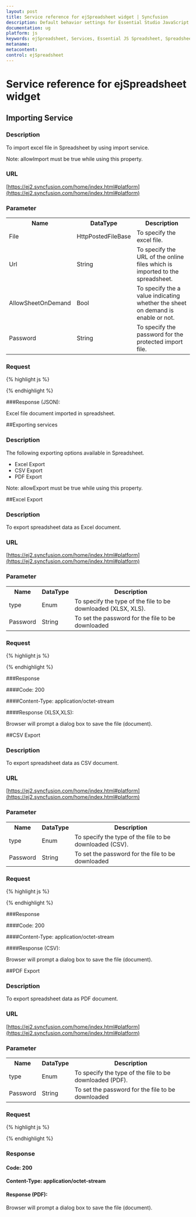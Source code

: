 ```yaml
---
layout: post
title: Service reference for ejSpreadsheet widget | Syncfusion
description: Default behavior settings for Essential Studio JavaScript on the services used in Essential JavaScript Spreadsheet.
documentation: ug
platform: js
keywords: ejSpreadsheet, Services, Essential JS Spreadsheet, Spreadsheet,Importing Service, Spreadsheet Importing,Spreadsheet Importing Service, Excel Exporting Service, Spreadsheet Exporting, PDF Exporting Service, CSV Exporting Service
metaname: 
metacontent: 
control: ejSpreadsheet
---
```


# Service reference for ejSpreadsheet widget

## Importing Service

### Description

To import excel file in Spreadsheet by using import service.

Note: allowImport must be true while using this property.

### URL

[https://ej2.syncfusion.com/home/index.html#platform](https://ej2.syncfusion.com/home/index.html#platform)


### Parameter
<table>
   <th>Name</th>
   <th>DataType </th>
   <th>Description</th>
   <tr>
      <td>File</td>
      <td>HttpPostedFileBase</td>
      <td>To specify the excel file.</td>
   </tr>
   <tr>
      <td>Url</td>
      <td>String</td>
      <td>To specify the URL of the online files which is imported to the spreadsheet.</td>
   </tr>
    <tr>
      <td>AllowSheetOnDemand</td>
      <td>Bool</td>
      <td>To specify the  a value indicating whether the sheet on demand is enable or not.</td>
   </tr>
    <tr>
      <td>Password</td>
      <td>String</td>
      <td>To specify the password for the protected import file.</td>
   </tr>
</table>

### Request

{% highlight js %}
 
<div id=”Spreadsheet”></div>
<script>
  var Spreadsheet = $("#Spreadsheet").data("ejSpreadsheet");// Spreadsheet Object
  var importSettings = Spreadsheet.model.importSettings;
  importSettings.allowImport = true; 
  importSettings.importMapper = "http://js.syncfusion.com/demos/ejservices/api/JSXLExport/Import";
  importSettings.importUrl = "http://mvc.syncfusion.com/Spreadsheet/LargeData.xlsx";
  importSettings.allowSheetOnDemand = false;
  importSettings.password = "";
  Spreadsheet.import({ url:importSettings.importUrl, allowSheetOnDemand:importSettings.allowSheetOnDemand });
</script>


{% endhighlight %}

###Response (JSON):

Excel file document imported in spreadsheet.

##Exporting services

### Description

The following exporting options available in Spreadsheet.
*	Excel Export
*	CSV Export
*	PDF Export

Note: allowExport must be true while using this property.

##Excel Export

### Description

To export spreadsheet data as Excel document.

### URL

[https://ej2.syncfusion.com/home/index.html#platform](https://ej2.syncfusion.com/home/index.html#platform)


### Parameter
<table>
   <th>Name</th>
   <th>DataType </th>
   <th>Description</th>
   <tr>
      <td>type</td>
      <td>Enum</td>
      <td>To specify the type of the file to be downloaded (XLSX, XLS).</td>
   </tr>
   <tr>
      <td>Password</td>
      <td>String</td>
      <td>To set the password for the file to be downloaded</td>
   </tr>
</table>

### Request

{% highlight js %}
 
<div id=”Spreadsheet”></div>
<script>

var Spreadsheet = $("#Spreadsheet").data("ejSpreadsheet");// Spreadsheet Object
var exportSettings = Spreadsheet.model.exportSettings;
exportSettings.allowExporting = true; 
exportSettings.excelUrl = "http://js.syncfusion.com/demos/ejservices/api/JSXLExport/ExportToExcel";
exportSettings.password = "";
Spreadsheet.XLExport.export("Excel");

</script>


{% endhighlight %}

###Response

####Code: 200

####Content-Type: application/octet-stream

####Response (XLSX,XLS):

Browser will prompt a dialog box to save the file (document).

##CSV Export

### Description

To export spreadsheet data as CSV document.

### URL

[https://ej2.syncfusion.com/home/index.html#platform](https://ej2.syncfusion.com/home/index.html#platform)


### Parameter
<table>
   <th>Name</th>
   <th>DataType </th>
   <th>Description</th>
   <tr>
      <td>type</td>
      <td>Enum</td>
      <td>To specify the type of the file to be downloaded (CSV).</td>
   </tr>
   <tr>
      <td>Password</td>
      <td>String</td>
      <td>To set the password for the file to be downloaded</td>
   </tr>
</table>

### Request

{% highlight js %}
 
<div id=”Spreadsheet”></div>
<script>

var Spreadsheet = $("#Spreadsheet").data("ejSpreadsheet");// Spreadsheet Object
var exportSettings = Spreadsheet.model.exportSettings;
exportSettings.allowExporting = true; 
exportSettings.excelUrl = "http://js.syncfusion.com/demos/ejservices/api/JSXLExport/ExportToCsv";
exportSettings.password = "";
Spreadsheet.XLExport.export("Csv");

</script>


{% endhighlight %}

###Response

####Code: 200

####Content-Type: application/octet-stream

####Response (CSV):

Browser will prompt a dialog box to save the file (document).


##PDF Export

### Description

To export spreadsheet data as PDF document.

### URL

[https://ej2.syncfusion.com/home/index.html#platform](https://ej2.syncfusion.com/home/index.html#platform)


### Parameter
<table>
   <th>Name</th>
   <th>DataType </th>
   <th>Description</th>
   <tr>
      <td>type</td>
      <td>Enum</td>
      <td>To specify the type of the file to be downloaded (PDF).</td>
   </tr>
   <tr>
      <td>Password</td>
      <td>String</td>
      <td>To set the password for the file to be downloaded</td>
   </tr>
</table>

### Request

{% highlight js %}
 
<div id=”Spreadsheet”></div>
<script>

var Spreadsheet = $("#Spreadsheet").data("ejSpreadsheet");// Spreadsheet Object
var exportSettings = Spreadsheet.model.exportSettings;
exportSettings.allowExporting = true; 
exportSettings.excelUrl = "http://js.syncfusion.com/demos/ejservices/api/JSXLExport/ExportToPdf";
exportSettings.password = "";
Spreadsheet.XLExport.export("Pdf");

</script>


{% endhighlight %}

### Response

#### Code: 200

#### Content-Type: application/octet-stream

#### Response (PDF):

Browser will prompt a dialog box to save the file (document).